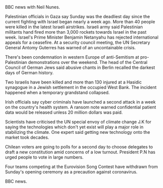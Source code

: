 BBC news with Neil Nunes.

Palestinian officials in Gaza say Sunday was the deadliest day since the current fighting with Israel began nearly a week ago. More than 40 people were killed in the latest Israeli airstrikes. Israeli army said Palestinian militants hand fired more than 3,000 rockets towards Israel in the past week. Israel's Prime Minister Benjamin Netanyahu has rejected international appeals for a ceasefire. At a security council meeting, the UN Secretary General Antomy Guterres has warned of an uncontainable crisis. 

There's been condemnation in western Europe of anti-Semitism at pro-Palestinian demonstrations over the weekend. The head of the Central Council of German Jews said abusive chants in Berlin recalled the darkest days of German history.

Two Israelis have been killed and more than 130 injured at a Hasidic synagogue in a Jewish settlement in the occupied West Bank. The incident happened when a temporary grandstand collapsed.

Irish officials say cyber criminals have launched a second attack in a week on the country's health system. A ransom note warned confidential patient data would be released unless 20 million dollars was paid.

Scientists have criticised the UN special envoy of climate change J.K for saying the technologies which don't yet exist will play a major role in stabilizing the climate. One expert said getting new technology onto the market took decades.

Chilean voters are going to polls for a second day to choose delegates to draft a new constitution amid concerns of a low turnout. President P.N has urged people to vote in large numbers.

Four teams competing at the Eurovision Song Contest have withdrawn from Sunday's opening ceremony as a precaution against coronavirus.

BBC news.
